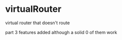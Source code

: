 # virtualRouter

virtual router that doesn't route

part 3 features added although a solid 0 of them work
